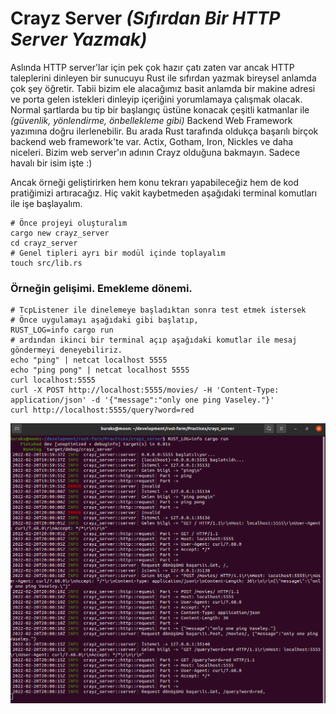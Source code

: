 # Crayz Server _(Sıfırdan Bir HTTP Server Yazmak)_

Aslında HTTP server'lar için pek çok hazır çatı zaten var ancak HTTP taleplerini dinleyen bir sunucuyu Rust ile sıfırdan yazmak bireysel anlamda çok şey öğretir. Tabii bizim ele alacağımız basit anlamda bir makine adresi ve porta gelen istekleri dinleyip içeriğini yorumlamaya çalışmak olacak. Normal şartlarda bu tip bir başlangıç üstüne konacak çeşitli katmanlar ile _(güvenlik, yönlendirme, önbellekleme gibi)_ Backend Web Framework yazımına doğru ilerlenebilir. Bu arada Rust tarafında oldukça başarılı birçok backend web framework'te var. Actix, Gotham, Iron, Nickles ve daha niceleri. Bizim web server'ın adının Crayz olduğuna bakmayın. Sadece havalı bir isim işte :)

Ancak örneği geliştirirken hem konu tekrarı yapabileceğiz hem de kod pratiğimizi artıracağız. Hiç vakit kaybetmeden aşağıdaki terminal komutları ile işe başlayalım.

```shell
# Önce projeyi oluşturalım
cargo new crayz_server
cd crayz_server
# Genel tipleri ayrı bir modül içinde toplayalım
touch src/lib.rs
```

### Örneğin gelişimi. Emekleme dönemi.

```shell
# TcpListener ile dinelemeye başladıktan sonra test etmek istersek
# Önce uygulamayı aşağıdaki gibi başlatıp,
RUST_LOG=info cargo run
# ardından ikinci bir terminal açıp aşağıdaki komutlar ile mesaj göndermeyi deneyebiliriz.
echo "ping" | netcat localhost 5555
echo "ping pong" | netcat localhost 5555
curl localhost:5555
curl -X POST http://localhost:5555/movies/ -H 'Content-Type: application/json' -d '{"message":"only one ping Vaseley."}'
curl http://localhost:5555/query?word=red
```

![../images/crayz_server_2.png](../images/crayz_server_2.png)